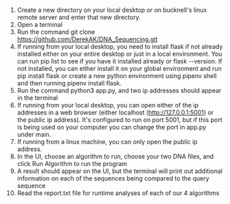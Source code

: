 1. Create a new directory on your local desktop or on bucknell's linux remote server and enter that new  directory.
2. Open a terminal
3. Run the command git clone https://github.com/DerekAK/DNA_Sequencing.git 
4. If running from your local desktop, you need to install flask if not already installed either on your entire desktop or just in a local environment. You can run pip list to see if you have it installed already or flask --version. If not installed, you can either install it on your global environment and run pip install flask or create a new python environment using pipenv shell and then running pipenv install flask.
5. Run the command python3 app.py, and two ip addresses should appear in the terminal
6. If running from your local desktop, you can open either of the ip addresses in a web browser (either localhost (http://127.0.0.1:5001) or the public ip address). It's configured to run on port 5001, but if this port is being used on your computer you can change the port in app.py under main.
7. If running from a linux machine, you can only open the public ip address.
8. In the UI, choose an algorithm to run, choose your two DNA files, and click Run Algorithm to run the program
9. A result should appear on the UI, but the terminal will print out additional information on each of the sequences being compared to the query sequence
10. Read the report.txt file for runtime analyses of each of our 4 algorithms